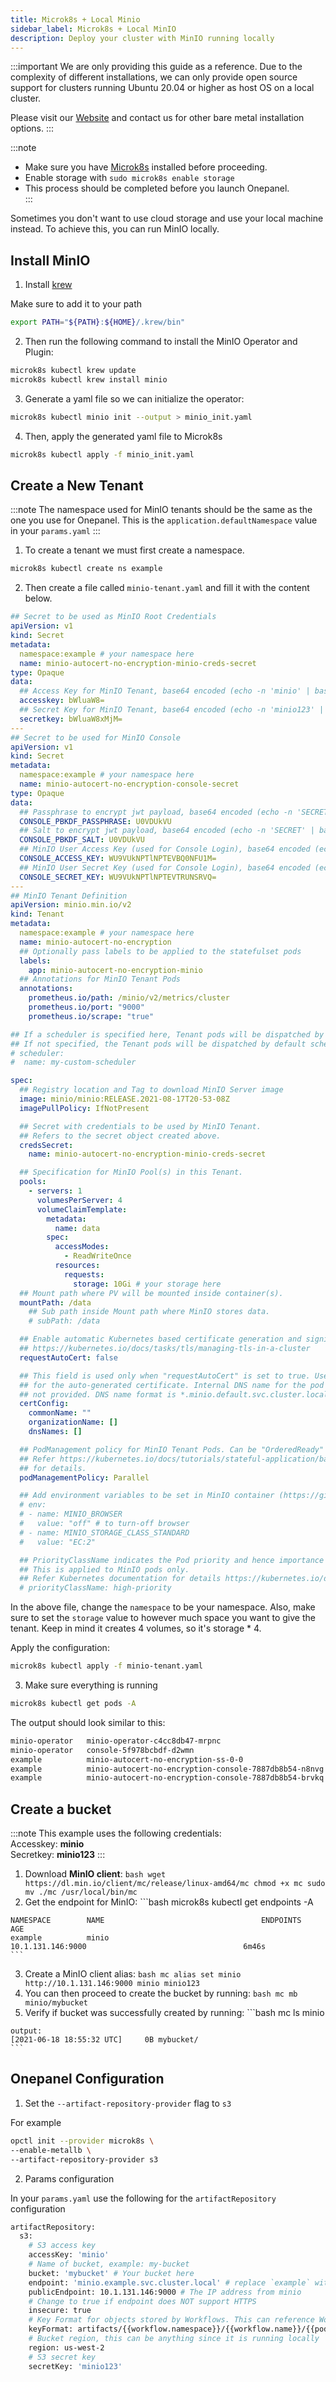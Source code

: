 ```yaml
---
title: Microk8s + Local Minio
sidebar_label: Microk8s + Local MinIO
description: Deploy your cluster with MinIO running locally
---
```


:::important
We are only providing this guide as a reference. Due to the complexity of different installations, we can only provide open source support for clusters running Ubuntu 20.04 or higher as host OS on a local cluster.

Please visit our [Website](https://www.onepanel.ai/) and contact us for other bare metal installation options.
:::

:::note
* Make sure you have [Microk8s](/docs/getting-started/quickstart) installed before proceeding.  
* Enable storage with `sudo microk8s enable storage`  
* This process should be completed before you launch Onepanel.  
:::


Sometimes you don't want to use cloud storage and use your local machine instead.
To achieve this, you can run MinIO locally.

## Install MinIO 

1. Install [krew](https://krew.sigs.k8s.io/docs/user-guide/setup/install/)
  
  Make sure to add it to your path
  ```bash
  export PATH="${PATH}:${HOME}/.krew/bin"
  ```

2. Then run the following command to install the MinIO Operator and Plugin:
  ```bash
  microk8s kubectl krew update
  microk8s kubectl krew install minio
  ```

3. Generate a yaml file so we can initialize the operator:
  ```bash
  microk8s kubectl minio init --output > minio_init.yaml
  ```

4. Then, apply the generated yaml file to Microk8s
  ```bash
  microk8s kubectl apply -f minio_init.yaml
  ```

## Create a New Tenant

:::note
The namespace used for MinIO tenants should be the same as the one you use for Onepanel.
This is the `application.defaultNamespace` value in your `params.yaml`
:::

1. To create a tenant we must first create a namespace.

  ```bash
  microk8s kubectl create ns example
  ```

2. Then create a file called `minio-tenant.yaml` and fill it with the content below. 
  ```yaml
  ## Secret to be used as MinIO Root Credentials
  apiVersion: v1
  kind: Secret
  metadata:
    namespace:example # your namespace here
    name: minio-autocert-no-encryption-minio-creds-secret
  type: Opaque
  data:
    ## Access Key for MinIO Tenant, base64 encoded (echo -n 'minio' | base64)
    accesskey: bWluaW8=
    ## Secret Key for MinIO Tenant, base64 encoded (echo -n 'minio123' | base64)
    secretkey: bWluaW8xMjM=
  ---
  ## Secret to be used for MinIO Console
  apiVersion: v1
  kind: Secret
  metadata:
    namespace:example # your namespace here
    name: minio-autocert-no-encryption-console-secret
  type: Opaque
  data:
    ## Passphrase to encrypt jwt payload, base64 encoded (echo -n 'SECRET' | base64)
    CONSOLE_PBKDF_PASSPHRASE: U0VDUkVU
    ## Salt to encrypt jwt payload, base64 encoded (echo -n 'SECRET' | base64)
    CONSOLE_PBKDF_SALT: U0VDUkVU
    ## MinIO User Access Key (used for Console Login), base64 encoded (echo -n 'YOURCONSOLEACCESS' | base64)
    CONSOLE_ACCESS_KEY: WU9VUkNPTlNPTEVBQ0NFU1M=
    ## MinIO User Secret Key (used for Console Login), base64 encoded (echo -n 'YOURCONSOLESECRET' | base64)
    CONSOLE_SECRET_KEY: WU9VUkNPTlNPTEVTRUNSRVQ=
  ---
  ## MinIO Tenant Definition
  apiVersion: minio.min.io/v2
  kind: Tenant
  metadata: 
    namespace:example # your namespace here
    name: minio-autocert-no-encryption
    ## Optionally pass labels to be applied to the statefulset pods
    labels:
      app: minio-autocert-no-encryption-minio
    ## Annotations for MinIO Tenant Pods
    annotations:
      prometheus.io/path: /minio/v2/metrics/cluster
      prometheus.io/port: "9000"
      prometheus.io/scrape: "true"
  
  ## If a scheduler is specified here, Tenant pods will be dispatched by specified scheduler.
  ## If not specified, the Tenant pods will be dispatched by default scheduler.
  # scheduler:
  #  name: my-custom-scheduler
  
  spec:
    ## Registry location and Tag to download MinIO Server image
    image: minio/minio:RELEASE.2021-08-17T20-53-08Z
    imagePullPolicy: IfNotPresent
  
    ## Secret with credentials to be used by MinIO Tenant.
    ## Refers to the secret object created above.
    credsSecret:
      name: minio-autocert-no-encryption-minio-creds-secret
  
    ## Specification for MinIO Pool(s) in this Tenant.
    pools:
      - servers: 1
        volumesPerServer: 4
        volumeClaimTemplate:
          metadata:
            name: data
          spec:
            accessModes:
              - ReadWriteOnce
            resources:
              requests:
                storage: 10Gi # your storage here
    ## Mount path where PV will be mounted inside container(s).
    mountPath: /data
      ## Sub path inside Mount path where MinIO stores data.
      # subPath: /data
  
    ## Enable automatic Kubernetes based certificate generation and signing as explained in
    ## https://kubernetes.io/docs/tasks/tls/managing-tls-in-a-cluster
    requestAutoCert: false
  
    ## This field is used only when "requestAutoCert" is set to true. Use this field to set CommonName
    ## for the auto-generated certificate. Internal DNS name for the pod will be used if CommonName is
    ## not provided. DNS name format is *.minio.default.svc.cluster.local
    certConfig:
      commonName: ""
      organizationName: []
      dnsNames: []
  
    ## PodManagement policy for MinIO Tenant Pods. Can be "OrderedReady" or "Parallel"
    ## Refer https://kubernetes.io/docs/tutorials/stateful-application/basic-stateful-set/#pod-management-policy
    ## for details.
    podManagementPolicy: Parallel
  
    ## Add environment variables to be set in MinIO container (https://github.com/minio/minio/tree/master/docs/config)
    # env:
    # - name: MINIO_BROWSER
    #   value: "off" # to turn-off browser
    # - name: MINIO_STORAGE_CLASS_STANDARD
    #   value: "EC:2"
  
    ## PriorityClassName indicates the Pod priority and hence importance of a Pod relative to other Pods.
    ## This is applied to MinIO pods only.
    ## Refer Kubernetes documentation for details https://kubernetes.io/docs/concepts/configuration/pod-priority-preemption/#priorityclass/
    # priorityClassName: high-priority
  ```

  In the above file, change the `namespace` to be your namespace. Also, make sure to set the `storage` value to however much space you want to give the tenant.
  Keep in mind it creates 4 volumes, so it's storage * 4. 

  Apply the configuration:
  ```bash
  microk8s kubectl apply -f minio-tenant.yaml
  ```

3. Make sure everything is running
  ```bash
  microk8s kubectl get pods -A
  ```
  The output should look similar to this:
  ```bash
  minio-operator   minio-operator-c4cc8db47-mrpnc                          1/1     Running   0          11m
  minio-operator   console-5f978bcbdf-d2wmn                                1/1     Running   0          11m
  example          minio-autocert-no-encryption-ss-0-0                     1/1     Running   0          29s
  example          minio-autocert-no-encryption-console-7887db8b54-n8nvg   1/1     Running   0          2s
  example          minio-autocert-no-encryption-console-7887db8b54-brvkq   1/1     Running   0          2s
  ```
## Create a bucket
:::note
  This example uses the following credentials:  
  Accesskey: **minio**  
  Secretkey: **minio123**
:::

  1. Download **MinIO client**:
    ```bash
    wget https://dl.min.io/client/mc/release/linux-amd64/mc
    chmod +x mc
    sudo mv ./mc /usr/local/bin/mc
    ```
  2. Get the endpoint for MinIO:
    ```bash
    microk8s kubectl get endpoints -A  

    NAMESPACE        NAME                                   ENDPOINTS                                           AGE  
    example          minio                                  10.1.131.146:9000                                   6m46s
    ```
  3. Create a MinIO client alias:
    ```bash
    mc alias set minio http://10.1.131.146:9000 minio minio123
    ```
  4. You can then proceed to create the bucket by running:
    ```bash
    mc mb minio/mybucket
    ```
  5. Verify if bucket was successfully created by running:
    ```bash
    mc ls minio

    output:
    [2021-06-18 18:55:32 UTC]     0B mybucket/
    ```

## Onepanel Configuration

1. Set the `--artifact-repository-provider` flag to `s3`

  For example

  ```bash
  opctl init --provider microk8s \
  --enable-metallb \
  --artifact-repository-provider s3
  ```

2. Params configuration

  In your `params.yaml` use the following for the `artifactRepository` configuration

  ```bash
  artifactRepository:
    s3:
      # S3 access key
      accessKey: 'minio'
      # Name of bucket, example: my-bucket
      bucket: 'mybucket' # Your bucket here
      endpoint: 'minio.example.svc.cluster.local' # replace `example` with your namespace
      publicEndpoint: 10.1.131.146:9000 # The IP address from minio
      # Change to true if endpoint does NOT support HTTPS
      insecure: true
      # Key Format for objects stored by Workflows. This can reference Workflow variables
      keyFormat: artifacts/{{workflow.namespace}}/{{workflow.name}}/{{pod.name}}
      # Bucket region, this can be anything since it is running locally
      region: us-west-2
      # S3 secret key
      secretKey: 'minio123'
  ```
